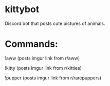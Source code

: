 # kittybot
Discord bot that posts cute pictures of animals.


# Commands:

!aww (posts imgur link from r/aww)

!kitty (posts imgur link from r/kitties)

!pupper (posts imgur link from r/rarepuppers)
